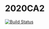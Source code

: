 # 2020CA2
 
[![Build Status](https://travis-ci.org/MartinBrandstrup/2020CA2.svg?branch=master)](https://travis-ci.org/MartinBrandstrup/2020CA2)